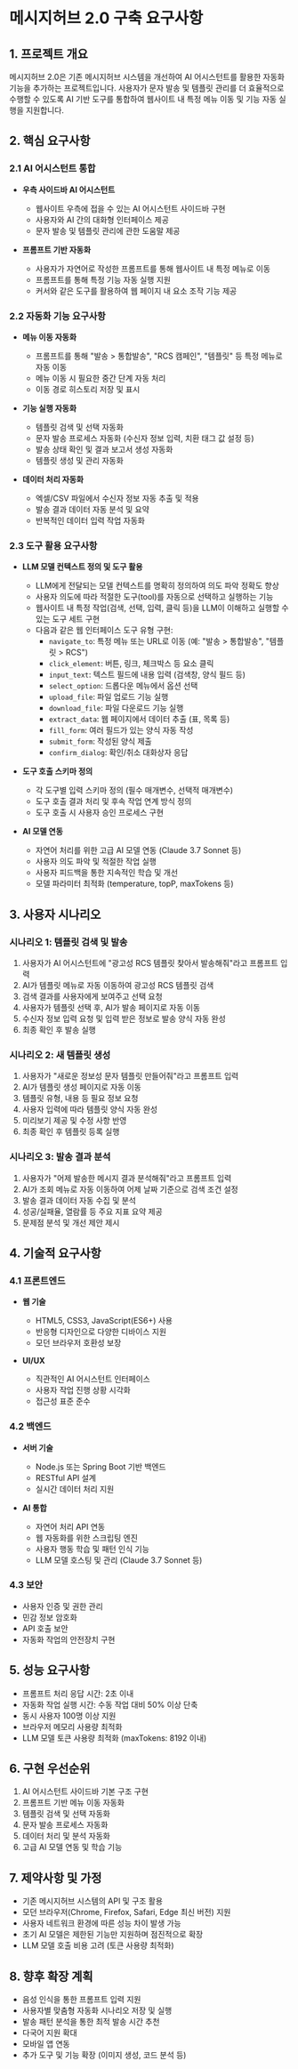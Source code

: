 # 메시지허브 2.0 구축 요구사항

## 1. 프로젝트 개요

메시지허브 2.0은 기존 메시지허브 시스템을 개선하여 AI 어시스턴트를 활용한 자동화 기능을 추가하는 프로젝트입니다. 사용자가 문자 발송 및 템플릿 관리를 더 효율적으로 수행할 수 있도록 AI 기반 도구를 통합하여 웹사이트 내 특정 메뉴 이동 및 기능 자동 실행을 지원합니다.

## 2. 핵심 요구사항

### 2.1 AI 어시스턴트 통합

- **우측 사이드바 AI 어시스턴트**
  - 웹사이트 우측에 접을 수 있는 AI 어시스턴트 사이드바 구현
  - 사용자와 AI 간의 대화형 인터페이스 제공
  - 문자 발송 및 템플릿 관리에 관한 도움말 제공

- **프롬프트 기반 자동화**
  - 사용자가 자연어로 작성한 프롬프트를 통해 웹사이트 내 특정 메뉴로 이동
  - 프롬프트를 통해 특정 기능 자동 실행 지원
  - 커서와 같은 도구를 활용하여 웹 페이지 내 요소 조작 기능 제공

### 2.2 자동화 기능 요구사항

- **메뉴 이동 자동화**
  - 프롬프트를 통해 "발송 > 통합발송", "RCS 캠페인", "템플릿" 등 특정 메뉴로 자동 이동
  - 메뉴 이동 시 필요한 중간 단계 자동 처리
  - 이동 경로 히스토리 저장 및 표시

- **기능 실행 자동화**
  - 템플릿 검색 및 선택 자동화
  - 문자 발송 프로세스 자동화 (수신자 정보 입력, 치환 태그 값 설정 등)
  - 발송 상태 확인 및 결과 보고서 생성 자동화
  - 템플릿 생성 및 관리 자동화

- **데이터 처리 자동화**
  - 엑셀/CSV 파일에서 수신자 정보 자동 추출 및 적용
  - 발송 결과 데이터 자동 분석 및 요약
  - 반복적인 데이터 입력 작업 자동화

### 2.3 도구 활용 요구사항

- **LLM 모델 컨텍스트 정의 및 도구 활용**
  - LLM에게 전달되는 모델 컨텍스트를 명확히 정의하여 의도 파악 정확도 향상
  - 사용자 의도에 따라 적절한 도구(tool)를 자동으로 선택하고 실행하는 기능
  - 웹사이트 내 특정 작업(검색, 선택, 입력, 클릭 등)을 LLM이 이해하고 실행할 수 있는 도구 세트 구현
  - 다음과 같은 웹 인터페이스 도구 유형 구현:
    - `navigate_to`: 특정 메뉴 또는 URL로 이동 (예: "발송 > 통합발송", "템플릿 > RCS")
    - `click_element`: 버튼, 링크, 체크박스 등 요소 클릭
    - `input_text`: 텍스트 필드에 내용 입력 (검색창, 양식 필드 등)
    - `select_option`: 드롭다운 메뉴에서 옵션 선택
    - `upload_file`: 파일 업로드 기능 실행
    - `download_file`: 파일 다운로드 기능 실행
    - `extract_data`: 웹 페이지에서 데이터 추출 (표, 목록 등)
    - `fill_form`: 여러 필드가 있는 양식 자동 작성
    - `submit_form`: 작성된 양식 제출
    - `confirm_dialog`: 확인/취소 대화상자 응답

- **도구 호출 스키마 정의**
  - 각 도구별 입력 스키마 정의 (필수 매개변수, 선택적 매개변수)
  - 도구 호출 결과 처리 및 후속 작업 연계 방식 정의
  - 도구 호출 시 사용자 승인 프로세스 구현

- **AI 모델 연동**
  - 자연어 처리를 위한 고급 AI 모델 연동 (Claude 3.7 Sonnet 등)
  - 사용자 의도 파악 및 적절한 작업 실행
  - 사용자 피드백을 통한 지속적인 학습 및 개선
  - 모델 파라미터 최적화 (temperature, topP, maxTokens 등)

## 3. 사용자 시나리오

### 시나리오 1: 템플릿 검색 및 발송

1. 사용자가 AI 어시스턴트에 "광고성 RCS 템플릿 찾아서 발송해줘"라고 프롬프트 입력
2. AI가 템플릿 메뉴로 자동 이동하여 광고성 RCS 템플릿 검색
3. 검색 결과를 사용자에게 보여주고 선택 요청
4. 사용자가 템플릿 선택 후, AI가 발송 페이지로 자동 이동
5. 수신자 정보 입력 요청 및 입력 받은 정보로 발송 양식 자동 완성
6. 최종 확인 후 발송 실행

### 시나리오 2: 새 템플릿 생성

1. 사용자가 "새로운 정보성 문자 템플릿 만들어줘"라고 프롬프트 입력
2. AI가 템플릿 생성 페이지로 자동 이동
3. 템플릿 유형, 내용 등 필요 정보 요청
4. 사용자 입력에 따라 템플릿 양식 자동 완성
5. 미리보기 제공 및 수정 사항 반영
6. 최종 확인 후 템플릿 등록 실행

### 시나리오 3: 발송 결과 분석

1. 사용자가 "어제 발송한 메시지 결과 분석해줘"라고 프롬프트 입력
2. AI가 조회 메뉴로 자동 이동하여 어제 날짜 기준으로 검색 조건 설정
3. 발송 결과 데이터 자동 수집 및 분석
4. 성공/실패율, 열람률 등 주요 지표 요약 제공
5. 문제점 분석 및 개선 제안 제시

## 4. 기술적 요구사항

### 4.1 프론트엔드

- **웹 기술**
  - HTML5, CSS3, JavaScript(ES6+) 사용
  - 반응형 디자인으로 다양한 디바이스 지원
  - 모던 브라우저 호환성 보장

- **UI/UX**
  - 직관적인 AI 어시스턴트 인터페이스
  - 사용자 작업 진행 상황 시각화
  - 접근성 표준 준수

### 4.2 백엔드

- **서버 기술**
  - Node.js 또는 Spring Boot 기반 백엔드
  - RESTful API 설계
  - 실시간 데이터 처리 지원

- **AI 통합**
  - 자연어 처리 API 연동
  - 웹 자동화를 위한 스크립팅 엔진
  - 사용자 행동 학습 및 패턴 인식 기능
  - LLM 모델 호스팅 및 관리 (Claude 3.7 Sonnet 등)

### 4.3 보안

- 사용자 인증 및 권한 관리
- 민감 정보 암호화
- API 호출 보안
- 자동화 작업의 안전장치 구현

## 5. 성능 요구사항

- 프롬프트 처리 응답 시간: 2초 이내
- 자동화 작업 실행 시간: 수동 작업 대비 50% 이상 단축
- 동시 사용자 100명 이상 지원
- 브라우저 메모리 사용량 최적화
- LLM 모델 토큰 사용량 최적화 (maxTokens: 8192 이내)

## 6. 구현 우선순위

1. AI 어시스턴트 사이드바 기본 구조 구현
2. 프롬프트 기반 메뉴 이동 자동화
3. 템플릿 검색 및 선택 자동화
4. 문자 발송 프로세스 자동화
5. 데이터 처리 및 분석 자동화
6. 고급 AI 모델 연동 및 학습 기능

## 7. 제약사항 및 가정

- 기존 메시지허브 시스템의 API 및 구조 활용
- 모던 브라우저(Chrome, Firefox, Safari, Edge 최신 버전) 지원
- 사용자 네트워크 환경에 따른 성능 차이 발생 가능
- 초기 AI 모델은 제한된 기능만 지원하며 점진적으로 확장
- LLM 모델 호출 비용 고려 (토큰 사용량 최적화)

## 8. 향후 확장 계획

- 음성 인식을 통한 프롬프트 입력 지원
- 사용자별 맞춤형 자동화 시나리오 저장 및 실행
- 발송 패턴 분석을 통한 최적 발송 시간 추천
- 다국어 지원 확대
- 모바일 앱 연동
- 추가 도구 및 기능 확장 (이미지 생성, 코드 분석 등) 